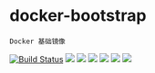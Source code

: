 # docker-bootstrap

	Docker 基础镜像


[![Build Status](https://travis-ci.org/xutl/docker-bootstrap.svg?branch=master)](https://travis-ci.org/xutl/docker-bootstrap) ![](https://img.shields.io/badge/Centos-7-brightgreen.svg) ![](https://img.shields.io/badge/Debian-jessie-brightgreen.svg) ![](https://img.shields.io/badge/Debian-stretch-brightgreen.svg) ![](https://img.shields.io/badge/Ubuntu-trusty-brightgreen.svg) ![](https://img.shields.io/badge/Ubuntu-xenial-brightgreen.svg) ![](https://img.shields.io/badge/Ubuntu-bionic-brightgreen.svg) 


